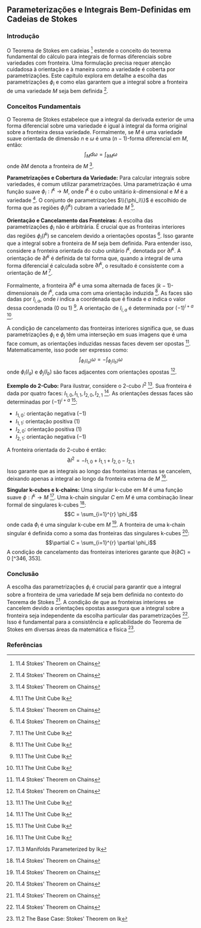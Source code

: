 ## Parameterizações e Integrais Bem-Definidas em Cadeias de Stokes

### Introdução
O Teorema de Stokes em cadeias [^359] estende o conceito do teorema fundamental do cálculo para integrais de formas diferenciais sobre variedades com fronteira. Uma formulação precisa requer atenção cuidadosa à orientação e à maneira como a variedade é coberta por parametrizações. Este capítulo explora em detalhe a escolha das parametrizações $\phi_i$ e como elas garantem que a integral sobre a fronteira de uma variedade $M$ seja bem definida [^359].

### Conceitos Fundamentais
O Teorema de Stokes estabelece que a integral da derivada exterior de uma forma diferencial sobre uma variedade é igual à integral da forma original sobre a fronteira dessa variedade. Formalmente, se $M$ é uma variedade suave orientada de dimensão $n$ e $\omega$ é uma $(n-1)$-forma diferencial em $M$, então:
$$\int_M d\omega = \int_{\partial M} \omega$$
onde $\partial M$ denota a fronteira de $M$ [^359].

**Parametrizações e Cobertura da Variedade:**
Para calcular integrais sobre variedades, é comum utilizar parametrizações. Uma parametrização é uma função suave $\phi_i: I^k \rightarrow M$, onde $I^k$ é o cubo unitário $k$-dimensional e $M$ é a variedade [^1]. O conjunto de parametrizações $\\{\phi_i\\}$ é escolhido de forma que as regiões $\phi_i(I^k)$ cubram a variedade $M$ [^359].

**Orientação e Cancelamento das Fronteiras:**
A escolha das parametrizações $\phi_i$ não é arbitrária. É crucial que as fronteiras interiores das regiões $\phi_i(I^k)$ se cancelem devido a orientações opostas [^359]. Isso garante que a integral sobre a fronteira de $M$ seja bem definida. Para entender isso, considere a fronteira orientada do cubo unitário $I^k$, denotada por $\partial I^k$. A orientação de $\partial I^k$ é definida de tal forma que, quando a integral de uma forma diferencial é calculada sobre $\partial I^k$, o resultado é consistente com a orientação de $M$ [^1].

Formalmente, a fronteira $\partial I^k$ é uma soma alternada de faces $(k-1)$-dimensionais de $I^k$, cada uma com uma orientação induzida [^1]. As faces são dadas por $I_{i,a}$, onde $i$ indica a coordenada que é fixada e $a$ indica o valor dessa coordenada (0 ou 1) [^1]. A orientação de $I_{i,a}$ é determinada por $(-1)^{i+a}$ [^1].

A condição de cancelamento das fronteiras interiores significa que, se duas parametrizações $\phi_i$ e $\phi_j$ têm uma interseção em suas imagens que é uma face comum, as orientações induzidas nessas faces devem ser opostas [^359]. Matematicamente, isso pode ser expresso como:
$$\int_{\phi_i(I_{a})} \omega = -\int_{\phi_j(I_{b})} \omega$$
onde $\phi_i(I_{a})$ e $\phi_j(I_{b})$ são faces adjacentes com orientações opostas [^359].

**Exemplo do 2-Cubo:**
Para ilustrar, considere o 2-cubo $I^2$ [^1]. Sua fronteira é dada por quatro faces: $I_{1,0}, I_{1,1}, I_{2,0}, I_{2,1}$ [^1]. As orientações dessas faces são determinadas por $(-1)^{i+a}$ [^1]:
- $I_{1,0}$: orientação negativa ($-1$)
- $I_{1,1}$: orientação positiva ($1$)
- $I_{2,0}$: orientação positiva ($1$)
- $I_{2,1}$: orientação negativa ($-1$)

A fronteira orientada do 2-cubo é então:
$$\partial I^2 = -I_{1,0} + I_{1,1} + I_{2,0} - I_{2,1}$$
Isso garante que as integrais ao longo das fronteiras internas se cancelem, deixando apenas a integral ao longo da fronteira externa de $M$ [^1].

**Singular k-cubes e k-chains:**
Uma singular k-cube em $M$ é uma função suave $\phi: I^k \rightarrow M$ [^358]. Uma k-chain singular $C$ em $M$ é uma combinação linear formal de singulares k-cubes [^359]:
$$C = \sum_{i=1}^{r} \phi_i$$
onde cada $\phi_i$ é uma singular k-cube em $M$ [^359].
A fronteira de uma k-chain singular é definida como a soma das fronteiras das singulares k-cubes [^360]:
$$\partial C = \sum_{i=1}^{r} \partial \phi_i$$
A condição de cancelamento das fronteiras interiores garante que $\partial(\partial C) = 0$ [^346, 353].

### Conclusão
A escolha das parametrizações $\phi_i$ é crucial para garantir que a integral sobre a fronteira de uma variedade $M$ seja bem definida no contexto do Teorema de Stokes [^359]. A condição de que as fronteiras interiores se cancelem devido a orientações opostas assegura que a integral sobre a fronteira seja independente da escolha particular das parametrizações [^359]. Isso é fundamental para a consistência e aplicabilidade do Teorema de Stokes em diversas áreas da matemática e física [^357].

### Referências
[^1]: 11.1 The Unit Cube Ik
[^343]: 11.1 The Unit Cube Ik
[^346]: Finding 2012
[^353]: Question 11.12 Show that for general Ik we have 991 0.
[^357]: 11.2 The Base Case: Stokes' Theorem on Ik
[^358]: 11.3 Manifolds Parameterized by Ik
[^359]: 11.4 Stokes' Theorem on Chains
[^360]: 11.4 Stokes' Theorem on Chains
<!-- END -->